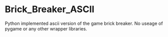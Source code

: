 # Brick_Breaker_ASCII
Python implemented ascii version of the game brick breaker. No useage of pygame or any other wrapper libraries.
